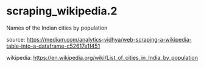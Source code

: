 # scraping_wikipedia.2
Names of the Indian cities by population

source:
https://medium.com/analytics-vidhya/web-scraping-a-wikipedia-table-into-a-dataframe-c52617e1f451

wikipedia:
https://en.wikipedia.org/wiki/List_of_cities_in_India_by_population
